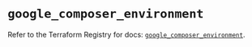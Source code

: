 # `google_composer_environment`

Refer to the Terraform Registry for docs: [`google_composer_environment`](https://registry.terraform.io/providers/hashicorp/google-beta/5.41.0/docs/resources/google_composer_environment).
